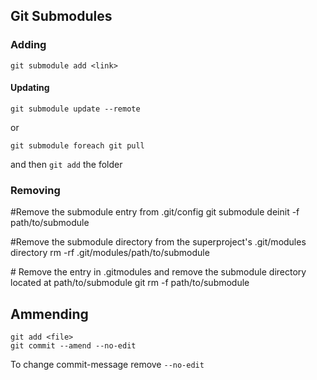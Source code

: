 ## Git Submodules

### Adding
```
git submodule add <link>
```

#### Updating
```
git submodule update --remote
```
or
```
git submodule foreach git pull
```
and then `git add` the folder

### Removing
\#Remove the submodule entry from .git/config
git submodule deinit -f path/to/submodule

\#Remove the submodule directory from the superproject's .git/modules directory
rm -rf .git/modules/path/to/submodule

\# Remove the entry in .gitmodules and remove the submodule directory located at path/to/submodule
git rm -f path/to/submodule

## Ammending
```
git add <file>
git commit --amend --no-edit
```
To change commit-message remove `--no-edit`
